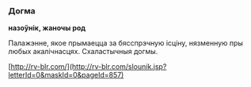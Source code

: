 ### Догма
**назоўнік, жаночы род**

Палажэнне, якое прымаецца за бясспрэчную ісціну, нязменную пры любых акалічнасцях. Схаластычныя догмы.

<a rel="author">[http://rv-blr.com/](http://rv-blr.com/slounik.jsp?letterId=0&maskId=0&pageId=857)</a>
